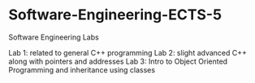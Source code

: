 # Software-Engineering-ECTS-5
Software Engineering Labs

Lab 1: related to general C++ programming
Lab 2: slight advanced C++ along with pointers and addresses
Lab 3: Intro to Object Oriented Programming and inheritance using classes
